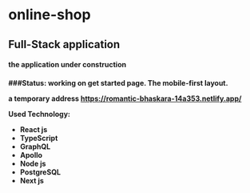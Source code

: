 # online-shop

<h2>Full-Stack application</h2>
<h4> the application under construction<h4>

###Status:
working on get started page. The mobile-first layout.

a temporary address https://romantic-bhaskara-14a353.netlify.app/

Used Technology:
<ul>
<li>React js</li>
<li>TypeScript</li>
<li>GraphQL</li>
<li>Apollo</li>
<li>Node js</li>
<li>PostgreSQL</li>
<li>Next js</li>
</ul>
